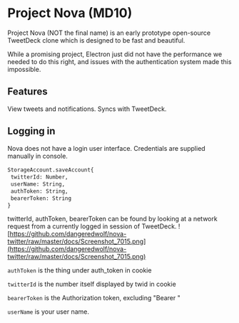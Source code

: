 # Project Nova (MD10)
 
Project Nova (NOT the final name) is an early prototype open-source TweetDeck clone which is designed to be fast and beautiful.

While a promising project, Electron just did not have the performance we needed to do this right, and issues with the authentication system made this impossible.

## Features

View tweets and notifications. Syncs with TweetDeck.


## Logging in

Nova does not have a login user interface. Credentials are supplied manually in console.

```
StorageAccount.saveAccount{
 twitterId: Number,
 userName: String,
 authToken: String,
 bearerToken: String
}
```

twitterId, authToken, bearerToken can be found by looking at a network request from a currently logged in session of TweetDeck.
![https://github.com/dangeredwolf/nova-twitter/raw/master/docs/Screenshot_7015.png](https://github.com/dangeredwolf/nova-twitter/raw/master/docs/Screenshot_7015.png)

`authToken` is the thing under auth_token in cookie

`twitterId` is the number itself displayed by twid in cookie

`bearerToken` is the Authorization token, excluding "Bearer "

`userName` is your user name.
